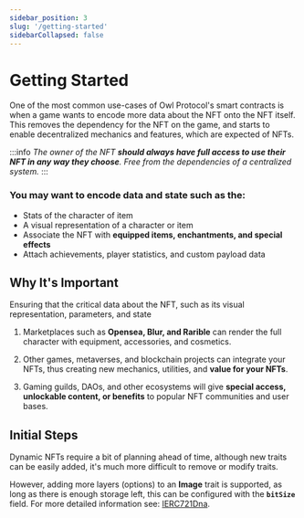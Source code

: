 ```yaml
---
sidebar_position: 3
slug: '/getting-started'
sidebarCollapsed: false
---
```


# Getting Started

One of the most common use-cases of Owl Protocol's smart contracts is when a game wants to encode more data about the NFT onto the NFT itself.
This removes the dependency for the NFT on the game, and starts to enable decentralized mechanics and features, which are expected of NFTs.

:::info
*The owner of the NFT **should always have full access to use their NFT in any way they choose**. Free from the dependencies of a centralized system.*
:::

### You may want to encode data and **state** such as the:

- Stats of the character of item
- A visual representation of a character or item
- Associate the NFT with **equipped items, enchantments, and special effects**
- Attach achievements, player statistics, and custom payload data

## Why It's Important

Ensuring that the critical data about the NFT, such as its visual representation, parameters, and state

1. Marketplaces such as **Opensea, Blur, and Rarible** can render the full character with equipment, accessories, and cosmetics.

2. Other games, metaverses, and blockchain projects can integrate your NFTs, thus creating new mechanics, utilities, and **value for your NFTs**.

3. Gaming guilds, DAOs, and other ecosystems will give **special access, unlockable content, or benefits** to popular NFT communities and user bases.

## Initial Steps

Dynamic NFTs require a bit of planning ahead of time, although new traits can be easily added, it's much more difficult
to remove or modify traits.

However, adding more layers (options) to an **Image** trait is supported, as long as there is enough storage left,
this can be configured with the **`bitSize`** field. For more detailed information see: [IERC721Dna](/contracts/contract-guides/IERC721Dna).
